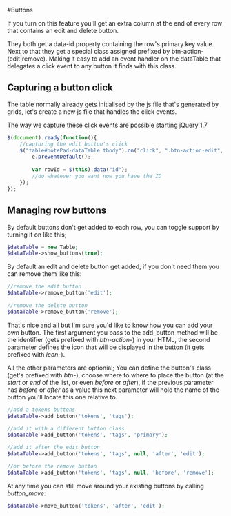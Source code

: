 #Buttons

If you turn on this feature you'll get an extra column at the end of every row that contains an edit and delete button.

They both get a data-id property containing the row's primary key value. Next to that they get a special class assigned prefixed by btn-action-(edit|remove). Making it easy to add an event handler on the dataTable that delegates a click event to any button it finds with this class.

## Capturing a button click
The table normally already gets initialised by the js file that's generated by grids, let's create a new js file that handles the click events.

The way we capture these click events are possible starting jQuery 1.7
```js
$(document).ready(function(){
	//capturing the edit button's click
	$("table#notePad-dataTable tbody").on("click", ".btn-action-edit", function(e){
		e.preventDefault();
		
		var rowId = $(this).data("id");
		//do whatever you want now you have the ID
	});
});
```

## Managing row buttons

By default buttons don't get added to each row, you can toggle support by turning it on like this;
```php
$dataTable = new Table;
$dataTable->show_buttons(true);
```

By default an edit and delete button get added, if you don't need them you can remove them like this:
```php
//remove the edit button
$dataTable->remove_button('edit');

//remove the delete button
$dataTable->remove_button('remove');
```

That's nice and all but I'm sure you'd like to know how you can add your own button.
The first argument you pass to the add_button method will be the identifier (gets prefixed with *btn-action-*) in your HTML,
the second parameter defines the icon that will be displayed in the button (it gets prefixed with *icon-*).

All the other parameters are optionial; You can define the button's class (get's prefixed with *btn-*), choose where to where to place the button (at the *start* or *end* of the list, or even *before* or *after*), if the previous parameter has *before* or *after* as a value this next parameter will hold the name of the button you'll locate this one relative to.
```php
//add a tokens buttons
$dataTable->add_button('tokens', 'tags');

//add it with a different button class
$dataTable->add_button('tokens', 'tags', 'primary');

//add it after the edit button
$dataTable->add_button('tokens', 'tags', null, 'after', 'edit');

//or before the remove button
$dataTable->add_button('tokens', 'tags', null, 'before', 'remove');
```

At any time you can still move around your existing buttons by calling *button_move*:
```php
$dataTable->move_button('tokens', 'after', 'edit');
```
